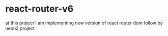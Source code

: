 # react-router-v6
 at this project I am implementing new version of react router dom follow by neon2 project 
